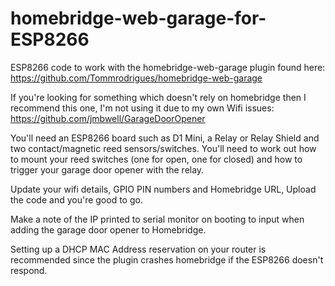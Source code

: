 # homebridge-web-garage-for-ESP8266
ESP8266 code to work with the homebridge-web-garage plugin found here: https://github.com/Tommrodrigues/homebridge-web-garage

If you're looking for something which doesn't rely on homebridge then I recommend this one, I'm not using it due to my own Wifi issues: https://github.com/jmbwell/GarageDoorOpener

You'll need an ESP8266 board such as D1 Mini, a Relay or Relay Shield and two contact/magnetic reed sensors/switches. You'll need to work out how to mount your reed switches (one for open, one for closed) and how to trigger your garage door opener with the relay.

Update your wifi details, GPIO PIN numbers and Homebridge URL, Upload the code and you're good to go.

Make a note of the IP printed to serial monitor on booting to input when adding the garage door opener to Homebridge.

Setting up a DHCP MAC Address reservation on your router is recommended since the plugin crashes homebridge if the ESP8266 doesn't respond.
